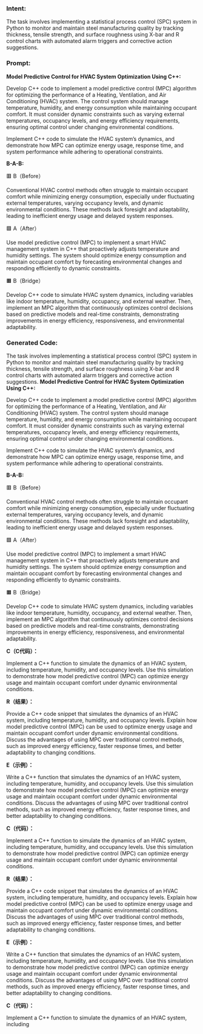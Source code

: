 ### Intent:
The task involves implementing a statistical process control (SPC) system in Python to monitor and maintain steel manufacturing quality by tracking thickness, tensile strength, and surface roughness using X-bar and R control charts with automated alarm triggers and corrective action suggestions.

### Prompt:
**Model Predictive Control for HVAC System Optimization Using C++:**

Develop C++ code to implement a model predictive control (MPC) algorithm for optimizing the performance of a Heating, Ventilation, and Air Conditioning (HVAC) system. The control system should manage temperature, humidity, and energy consumption while maintaining occupant comfort. It must consider dynamic constraints such as varying external temperatures, occupancy levels, and energy efficiency requirements, ensuring optimal control under changing environmental conditions.

Implement C++ code to simulate the HVAC system’s dynamics, and demonstrate how MPC can optimize energy usage, response time, and system performance while adhering to operational constraints.

**B-A-B:**

🟥 B（Before）

Conventional HVAC control methods often struggle to maintain occupant comfort while minimizing energy consumption, especially under fluctuating external temperatures, varying occupancy levels, and dynamic environmental conditions. These methods lack foresight and adaptability, leading to inefficient energy usage and delayed system responses.

🟩 A（After）

Use model predictive control (MPC) to implement a smart HVAC management system in C++ that proactively adjusts temperature and humidity settings. The system should optimize energy consumption and maintain occupant comfort by forecasting environmental changes and responding efficiently to dynamic constraints.

🟧 B（Bridge）

Develop C++ code to simulate HVAC system dynamics, including variables like indoor temperature, humidity, occupancy, and external weather. Then, implement an MPC algorithm that continuously optimizes control decisions based on predictive models and real-time constraints, demonstrating improvements in energy efficiency, responsiveness, and environmental adaptability.

### Generated Code:
The task involves implementing a statistical process control (SPC) system in Python to monitor and maintain steel manufacturing quality by tracking thickness, tensile strength, and surface roughness using X-bar and R control charts with automated alarm triggers and corrective action suggestions.
**Model Predictive Control for HVAC System Optimization Using C++:**

Develop C++ code to implement a model predictive control (MPC) algorithm for optimizing the performance of a Heating, Ventilation, and Air Conditioning (HVAC) system. The control system should manage temperature, humidity, and energy consumption while maintaining occupant comfort. It must consider dynamic constraints such as varying external temperatures, occupancy levels, and energy efficiency requirements, ensuring optimal control under changing environmental conditions.

Implement C++ code to simulate the HVAC system’s dynamics, and demonstrate how MPC can optimize energy usage, response time, and system performance while adhering to operational constraints.

**B-A-B:**

🟥 B（Before）

Conventional HVAC control methods often struggle to maintain occupant comfort while minimizing energy consumption, especially under fluctuating external temperatures, varying occupancy levels, and dynamic environmental conditions. These methods lack foresight and adaptability, leading to inefficient energy usage and delayed system responses.

🟩 A（After）

Use model predictive control (MPC) to implement a smart HVAC management system in C++ that proactively adjusts temperature and humidity settings. The system should optimize energy consumption and maintain occupant comfort by forecasting environmental changes and responding efficiently to dynamic constraints.

🟧 B（Bridge）

Develop C++ code to simulate HVAC system dynamics, including variables like indoor temperature, humidity, occupancy, and external weather. Then, implement an MPC algorithm that continuously optimizes control decisions based on predictive models and real-time constraints, demonstrating improvements in energy efficiency, responsiveness, and environmental adaptability. 

**C（C代码）：**

Implement a C++ function to simulate the dynamics of an HVAC system, including temperature, humidity, and occupancy levels. Use this simulation to demonstrate how model predictive control (MPC) can optimize energy usage and maintain occupant comfort under dynamic environmental conditions.

**R（结果）：**

Provide a C++ code snippet that simulates the dynamics of an HVAC system, including temperature, humidity, and occupancy levels. Explain how model predictive control (MPC) can be used to optimize energy usage and maintain occupant comfort under dynamic environmental conditions. Discuss the advantages of using MPC over traditional control methods, such as improved energy efficiency, faster response times, and better adaptability to changing conditions.

**E（示例）：**

Write a C++ function that simulates the dynamics of an HVAC system, including temperature, humidity, and occupancy levels. Use this simulation to demonstrate how model predictive control (MPC) can optimize energy usage and maintain occupant comfort under dynamic environmental conditions. Discuss the advantages of using MPC over traditional control methods, such as improved energy efficiency, faster response times, and better adaptability to changing conditions.

**C（代码）：**

Implement a C++ function to simulate the dynamics of an HVAC system, including temperature, humidity, and occupancy levels. Use this simulation to demonstrate how model predictive control (MPC) can optimize energy usage and maintain occupant comfort under dynamic environmental conditions.

**R（结果）：**

Provide a C++ code snippet that simulates the dynamics of an HVAC system, including temperature, humidity, and occupancy levels. Explain how model predictive control (MPC) can be used to optimize energy usage and maintain occupant comfort under dynamic environmental conditions. Discuss the advantages of using MPC over traditional control methods, such as improved energy efficiency, faster response times, and better adaptability to changing conditions.

**E（示例）：**

Write a C++ function that simulates the dynamics of an HVAC system, including temperature, humidity, and occupancy levels. Use this simulation to demonstrate how model predictive control (MPC) can optimize energy usage and maintain occupant comfort under dynamic environmental conditions. Discuss the advantages of using MPC over traditional control methods, such as improved energy efficiency, faster response times, and better adaptability to changing conditions.

**C（代码）：**

Implement a C++ function to simulate the dynamics of an HVAC system, including
